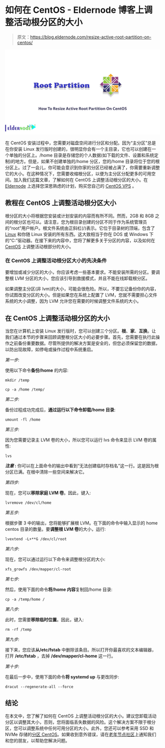 # 如何在 CentOS - Eldernode 博客上调整活动根分区的大小

> 原文：<https://blog.eldernode.com/resize-active-root-partition-on-centos/>

![How To Resize Active Root Partition On CentOS](img/d3bfff79fdedba11d471d4a1f00ebddd.png)

在 CentOS 安装过程中，您需要对磁盘空间进行分区和分配。因为“主分区”总是在你安装 Linux 发行版时创建的，很明显你会有一个主目录，它也可以创建在一个单独的分区上。/home 目录是存储您的个人数据(如下载的文件、设置和系统定制)的地方。但是，如果不创建单独的/home 分区，您的/home 目录将位于您的根分区上。过了一会儿，你可能会意识到你家的分区已经被占满了，你需要重新调整它的大小。在这种情况下，您需要收缩根分区，以便为主分区分配更多的可用空间。加入我们这篇文章，了解如何在 CentOS 上调整活动根分区的大小。在 [Eldernode](https://eldernode.com/) 上选择您深思熟虑的计划，购买您自己的 [CentOS VPS](https://eldernode.com/centos-vps/) 。

## **教程在 CentOS 上调整活动根分区大小**

根分区的大小将根据您安装或计划安装的内容而有所不同。然而，2GB 和 8GB 之间的根分区也可以。请注意，您为根目录创建的分区不同于作为系统管理员的“root”用户帐户。根文件系统由正斜杠(/)表示。它位于目录树的顶端，包含了 [Linux](https://blog.eldernode.com/tag/linux/) 和你随 Linux 安装的所有东西。这大致相当于你在 DOS 或 Windows 下的“C:”驱动器。在接下来的内容中，您将了解更多关于分区的内容，以及如何在 [CentOS](https://blog.eldernode.com/tag/centos/) 上调整活动根部分的大小。

### **在 CentOS 上调整活动根分区大小的先决条件**

要增加或减少分区的大小，你应该考虑一些基本要求。不能安装所需的分区。要调整根 LVM 分区的大小，您应该引导到救援模式，并且不能在线卸载根分区。

如果调整主分区(非 lvm)的大小，可能会很危险。所以，不要忘记备份你的内容，你试图改变分区的大小。但是如果您在系统上配置了 LVM，您就不需要担心文件系统的大小调整，因为 LVM 允许您在需要的时候调整文件系统的大小。

## **在 CentOS 上调整活动根分区的大小**

当您在计算机上安装 Linux 发行版时，您可以创建三个分区。**根**、**家**、**互换**。让我们通过本节的步骤来回顾调整根分区大小的必要步骤。首先，您需要在执行此操作之前备份重要数据。尽管所提供的解决方案是安全的，但您必须保留您的数据，以防出现故障，如停电或操作过程中系统重启。

*第一步:*

使用以下命令**备份/home** 的内容:

```
mkdir /temp
```

```
cp -a /home /temp/
```

*第二步:*

备份过程成功完成后，**通过运行以下命令卸载/home 目录**:

```
umount -fl /home
```

*第三步:*

因为您需要记录主 LVM 卷的大小，所以您可以运行 lvs 命令来显示 LVM 卷的属性:

```
lvs
```

***注意* :** 你可以在上面命令的输出中看到“无法创建临时存档名”这一行。这是因为根分区已满。在根中清除一些空间来解决它。

*第四步:*

现在，您可以**移除家庭 LVM 卷**。因此，键入:

```
lvremove /dev/cl/home
```

*第五步:*

根据步骤 3 中的输出，您将能够扩展根 LVM。在下面的命令中输入显示的 home centos 目录的数量。要**调整根 LVM 卷**的大小，运行:

```
lvextend -L+**G /dev/cl/root
```

*第六步:*

现在，您可以通过运行以下命令来调整根分区的大小:

```
xfs_growfs /dev/mapper/cl-root
```

*第七步:*

然后，使用下面的命令**将/home 内容**复制回/home 目录:

```
cp -a /temp/home /
```

*第八步:*

此时，您需要**移除临时位置**。因此，键入:

```
rm -rf /temp
```

*第九步:*

接下来，您应该**从/etc/fstab** 中删除该条目。所以打开你最喜欢的文本编辑器，打开 **/etc/fstab** ，去掉 **/dev/mapper/cl-home** 这一行。

*第十步:*

在最后一步中，使用下面的命令**将 systemd up** 与更改同步:

```
dracut --regenerate-all --force
```

## 结论

在本文中，您了解了如何在 CentOS 上调整活动根分区的大小。建议您卸载活动分区以调整其大小，否则，您将面临丢失数据的风险。这个解决方案不限于根分区，您可以调整系统中任何可用分区的大小。此外，您还可以参考采用 SSD 和 NVMe 存储的[分区 CentOS](https://blog.eldernode.com/partition-centos-8-with-ssd-and-nvme/)。如果收到意外错误，请在[老年节点社区](https://community.eldernode.com/)上通知我们和您的朋友，以帮助您解决问题。